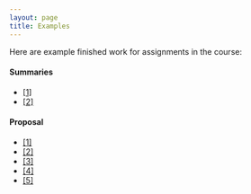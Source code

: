 ```yaml
---
layout: page
title: Examples
---
```


Here are example finished work for assignments in the course:

#### Summaries
* [[1]](/examples/Summary_Example1.pdf)
* [[2]](/examples/Summary_Example2.pdf)

#### Proposal
* [[1]](/examples/proposal_example1.pdf)
* [[2]](/examples/proposal_example2.pdf)
* [[3]](/examples/proposal_example3.pdf)
* [[4]](/examples/proposal_example4.pdf)
* [[5]](/examples/proposal_example5.pdf)
